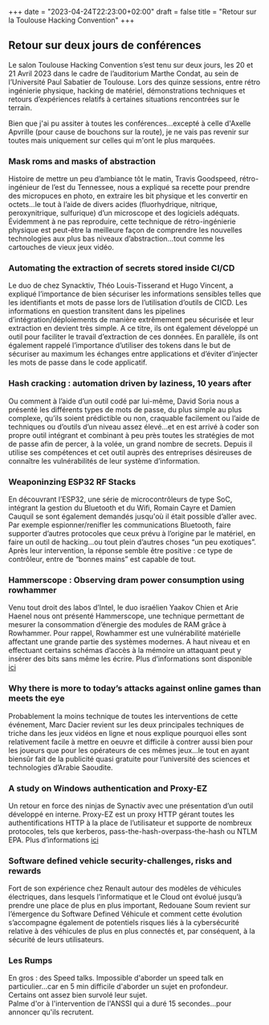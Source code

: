 +++
date = "2023-04-24T22:23:00+02:00"
draft = false
title = "Retour sur la Toulouse Hacking Convention"
+++

## Retour sur deux jours de conférences
Le salon Toulouse Hacking Convention s’est tenu sur deux jours, les 20 et 21 Avril 2023 dans le cadre de l’auditorium Marthe Condat, au sein de l’Université Paul Sabatier de Toulouse.
Lors des quinze sessions, entre rétro ingénierie physique, hacking de matériel, démonstrations techniques et retours d’expériences relatifs à certaines situations rencontrées sur le terrain.

Bien que j'ai pu assiter à toutes les conférences...excepté à celle d'Axelle Apvrille (pour cause de bouchons sur la route), je ne vais pas revenir sur toutes mais uniquement sur celles qui m'ont le plus marquées.

### Mask roms and masks of abstraction
Histoire de mettre un peu d’ambiance tôt le matin, Travis Goodspeed, rétro-ingénieur de l’est du Tennessee, nous a expliqué sa recette pour prendre des micropuces en photo, en extraire les bit physique et les convertir en octets…le tout à l’aide de divers acides (fluorhydrique, nitrique, peroxynitrique, sulfurique) d’un microscope et des logiciels adéquats.
Évidemment à ne pas reproduire, cette technique de rétro-ingénierie physique est peut-être la meilleure façon de comprendre les nouvelles technologies aux plus bas niveaux d’abstraction…tout comme les cartouches de vieux jeux vidéo.

### Automating the extraction of secrets stored inside CI/CD
Le duo de chez Synacktiv, Théo Louis-Tisserand et Hugo Vincent, a expliqué l’importance de bien sécuriser les informations sensibles telles que les identifiants et mots de passe lors de l’utilisation d’outils de CICD.
Les informations en question transitent dans les pipelines d’intégration/déploiements de manière extrêmement peu sécurisée et leur extraction en devient très simple.
A ce titre, ils ont également développé un outil pour faciliter le travail d’extraction de ces données.
En parallèle, ils ont également rappelé l’importance d’utiliser des tokens dans le but de sécuriser au maximum les échanges entre applications et d’éviter d’injecter les mots de passe dans le code applicatif.

### Hash cracking : automation driven by laziness, 10 years after
Ou comment à l’aide d’un outil codé par lui-même, David Soria nous a présenté les différents types de mots de passe, du plus simple au plus complexe, qu’ils soient prédictible ou non, craquable facilement ou l’aide de techniques ou d’outils d’un niveau assez élevé…et en est arrivé à coder son propre outil intégrant et combinant à peu près toutes les stratégies de mot de passe afin de percer, à la volée, un grand nombre de secrets.
Depuis il utilise ses compétences et cet outil auprès des entreprises désireuses de connaître les vulnérabilités de leur système d’information.


### Weaponinzing ESP32 RF Stacks
En découvrant l’ESP32, une série de microcontrôleurs de type SoC, intégrant la gestion du Bluetooth et du Wifi, Romain Cayre et Damien Cauquil se sont également demandés jusqu'où il était possible d’aller avec.
Par exemple espionner/renifler les communications Bluetooth, faire supporter d’autres protocoles que ceux prévu à l’origine par le matériel, en faire un outil de hacking…ou tout plein d’autres choses “un peu exotiques”.
Après leur intervention, la réponse semble être positive : ce type de contrôleur, entre de “bonnes mains” est capable de tout.


### Hammerscope : Observing dram power consumption using rowhammer
Venu tout droit des labos d’Intel, le duo israélien Yaakov Chien et Arie Haenel nous ont présenté Hammerscope, une technique permettant de mesurer la consommation d’énergie des modules de RAM grâce à Rowhammer.
Pour rappel, Rowhammer est une vulnérabilité matérielle affectant une grande partie des systèmes modernes. A haut niveau et en effectuant certains schémas d’accès à la mémoire un attaquant peut y insérer des bits sans même les écrire.
Plus d’informations sont disponible [ici](https://angelosk.github.io/Papers/2022/hammerscope.pdf)


### Why there is more to today’s attacks against online games than meets the eye
Probablement la moins technique de toutes les interventions de cette événement, Marc Dacier revient sur les deux principales techniques de triche dans les jeux vidéos en ligne et nous explique pourquoi elles sont relativement facile à mettre en oeuvre et difficile à contrer aussi bien pour les joueurs que pour les opérateurs de ces mêmes jeux…le tout en ayant biensûr fait de la publicité quasi gratuite pour l’université des sciences et technologies d’Arabie Saoudite.


### A study on Windows authentication and Proxy-EZ
Un retour en force des ninjas de Synactiv avec une présentation d’un outil développé en interne. Proxy-EZ est un proxy HTTP gérant toutes les authentifications HTTP à la place de l’utilisateur et supporte de nombreux protocoles, tels que kerberos, pass-the-hash-overpass-the-hash ou NTLM EPA.
Plus d’informations [ici](https://github.com/synacktiv/Prox-Ez)


### Software defined vehicle security-challenges, risks and rewards
Fort de son expérience chez Renault autour des modèles de véhicules électriques, dans lesquels l’informatique et le Cloud ont évolué jusqu’à prendre une place de plus en plus important, Redouane Soum revient sur l’émergence du Software Defined Véhicule et comment cette évolution s’accompagne également de potentiels risques liés à la cybersécurité relative à des véhicules de plus en plus connectés et, par conséquent, à la sécurité de leurs utilisateurs.

### Les Rumps
En gros : des Speed talks.
Impossible d'aborder un speed talk en particulier...car en 5 min difficile d'aborder un sujet en profondeur.  
Certains ont assez bien survolé leur sujet.  
Palme d'or à l'intervention de l'ANSSI qui a duré 15 secondes...pour annoncer qu'ils recrutent.
